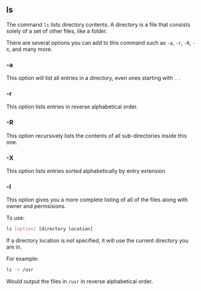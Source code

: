 ## ls
The command `ls` lists directory contents. A directory is a file that consists solely of a set of other files, like a folder.

There are several options you can add to this command such as `-a`, `-r`, `-R`, `-X`, and many more.

### -a
This option will list all entries in a directory, even ones starting with `.` .

### -r
This option lists entries in reverse alphabetical order.

### -R
This option recursively lists the contents of all sub-directories inside this one.

### -X
This option lists entries sorted alphabetically by entry extension

### -l
This option gives you a more complete listing of all of the files along with owner and permsisions.

To use:

```bash
ls [option] [directory location]
```

If a directory location is not specified, it will use the current directory you are in.

For example:

```bash
ls -r /usr
```

Would output the files in `/usr` in reverse alphabetical order.